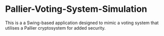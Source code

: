 # Pallier-Voting-System-Simulation
This is a a Swing-based application designed to mimic a voting system that utilises a Pallier cryptosystem for added security. 
